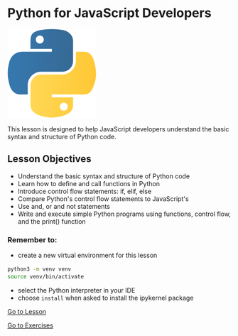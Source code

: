# Python for JavaScript Developers

<img src="./assets/logo.png" alt="Python Logo" width="200">

This lesson is designed to help JavaScript developers understand the basic syntax and structure of Python code.

## Lesson Objectives

- Understand the basic syntax and structure of Python code
- Learn how to define and call functions in Python
- Introduce control flow statements: if, elif, else
- Compare Python's control flow statements to JavaScript's
- Use and, or and not statements
- Write and execute simple Python programs using functions, control flow, and the print() function


### Remember to:

- create a new virtual environment for this lesson

```bash
python3 -m venv venv
source venv/bin/activate
```

- select the Python interpreter in your IDE
- choose `install` when asked to install the ipykernel package

[Go to Lesson](lesson.ipynb)

[Go to Exercises](https://github.com/jdrichards-pursuit/skill-sharpening-python-part-one)
